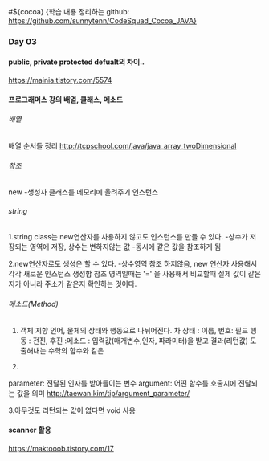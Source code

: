 #${cocoa}
{학습 내용 정리하는 github: https://github.com/sunnytenn/CodeSquad_Cocoa_JAVA}

### Day 03 

#### public, private protected defualt의 차이..
https://mainia.tistory.com/5574

#### 프로그래머스 강의 배열, 클래스, 메소드 
###### 배열
배열 순서들 정리 
http://tcpschool.com/java/java_array_twoDimensional

###### 참조
new -생성자 클래스를 메모리에 올려주기 인스턴스 

###### string
1.string class는 new연산자를 사용하지 않고도 인스턴스를 만들 수 있다. 
-상수가 저장되는 영역에 저장, 상수는 변하지않는 값 
-동시에 같은 값을 참조하게 됨 

2.new연산자로도 생성은 할 수 있다. 
-상수영역 참조 하지않음, new 연산자 사용해서 각각 새로운 인스턴스 생성함 
참조 영역일때는 '=' 을 사용해서 비교할때 실제 값이 같은지가 아니라 주소가 같은지 확인하는 것이다. 

###### 메소드(Method)
1. 객체 지향 언어, 물체의 상태와 행동으로 나뉘어진다. 
차
상태 : 이름, 번호: 필드
행동 : 전진, 후진 :메소드 : 입력값(매개변수,인자, 파라미터)을 받고 결과(리턴값) 도출해내는 수학의 함수와 같은

2.
parameter: 전달된 인자를 받아들이는 변수 
argument: 어떤 함수를 호출시에 전달되는 값을 의미 
http://taewan.kim/tip/argument_parameter/

3.아무것도 리턴되는 값이 없다면 void 사용

#### scanner 활용 
https://maktooob.tistory.com/17


